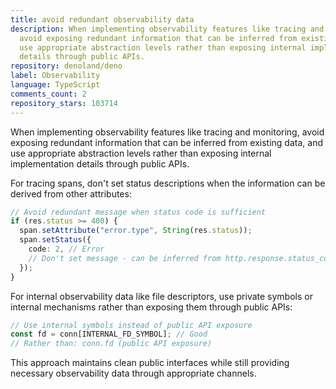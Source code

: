```yaml
---
title: avoid redundant observability data
description: When implementing observability features like tracing and monitoring,
  avoid exposing redundant information that can be inferred from existing data, and
  use appropriate abstraction levels rather than exposing internal implementation
  details through public APIs.
repository: denoland/deno
label: Observability
language: TypeScript
comments_count: 2
repository_stars: 103714
---
```


When implementing observability features like tracing and monitoring, avoid exposing redundant information that can be inferred from existing data, and use appropriate abstraction levels rather than exposing internal implementation details through public APIs.

For tracing spans, don't set status descriptions when the information can be derived from other attributes:

```typescript
// Avoid redundant message when status code is sufficient
if (res.status >= 400) {
  span.setAttribute("error.type", String(res.status));
  span.setStatus({
    code: 2, // Error
    // Don't set message - can be inferred from http.response.status_code
  });
}
```

For internal observability data like file descriptors, use private symbols or internal mechanisms rather than exposing them through public APIs:

```typescript
// Use internal symbols instead of public API exposure
const fd = conn[INTERNAL_FD_SYMBOL]; // Good
// Rather than: conn.fd (public API exposure)
```

This approach maintains clean public interfaces while still providing necessary observability data through appropriate channels.